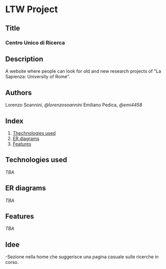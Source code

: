 # LTW Project

## Title
### Centro Unico di Ricerca

## Description
A website where people can look for old and new research projects of "La Sapienza: University of Rome".

## Authors
Lorenzo Soannini, *@lorenzosoannini*
Emiliano Pedica, *@emi4458*

## Index
1. [Thechnologies used](#Technologies-used)
1. [ER diagrams](#ER-diagrams)
1. [Features](#Features)

## Technologies used
*TBA*

## ER diagrams
*TBA*

## Features
*TBA*

## Idee
-Sezione nella home che suggerisce una pagina casuale sulle ricerche in corso.
